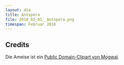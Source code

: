 ```yaml
---
layout: dia
title: Antspora
file: 2018_02_01__Antspora.png
timespan: Februar 2018
---
```


## Credits

Die Ameise ist ein [Public Domain-Clipart von Mogwai](https://openclipart.org/detail/163075/ant-ameise).
